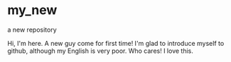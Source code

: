 # my_new
a new repository

Hi, I'm here. A new guy come for first time! I'm glad to introduce myself to github, although my English is very poor.
Who cares! I love this.
